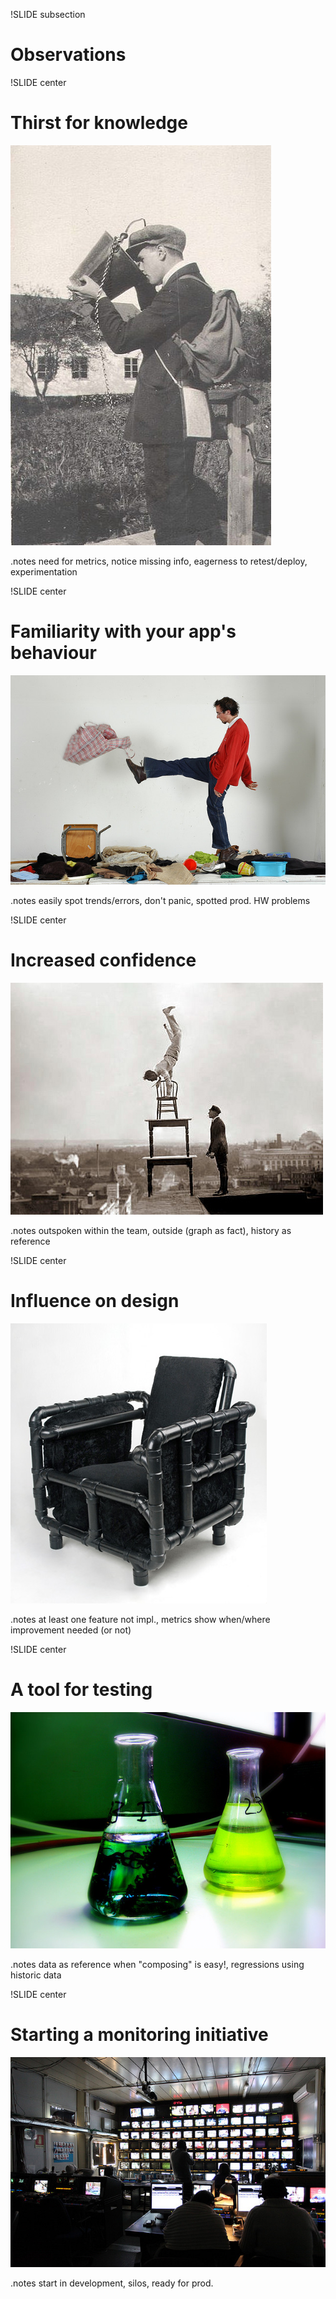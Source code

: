 !SLIDE subsection
# Observations

!SLIDE center
# Thirst for knowledge
![thirst](thirst.jpg)

.notes need for metrics, notice missing info, eagerness to retest/deploy, experimentation

!SLIDE center
# Familiarity with your app's behaviour
![behaviour](behaviour.jpg)

.notes easily spot trends/errors, don't panic, spotted prod. HW problems

!SLIDE center
# Increased confidence
![confidence](confidence.jpg)

.notes outspoken within the team, outside (graph as fact), history as reference

!SLIDE center
# Influence on design
![design](design.jpg)

.notes at least one feature not impl., metrics show when/where improvement needed (or not) 

!SLIDE center
# A tool for testing
![testing](testing.jpg)

.notes data as reference when "composing" is easy!, regressions using historic data

!SLIDE center
# Starting a monitoring initiative
![start monitoring](start_monitoring.jpg)

.notes start in development, silos, ready for prod.

